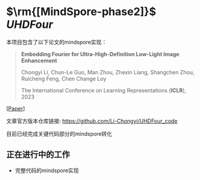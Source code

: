 # $\rm{[MindSpore-phase2]}$ $UHDFour$

本项目包含了以下论文的mindspore实现：

> **Embedding Fourier for Ultra-High-Definition Low-Light Image Enhancement**
>
> Chongyi Li, Chun-Le Guo, Man Zhou, Zhexin Liang, Shangchen Zhou, Ruicheng Feng, Chen Change Loy
> 
> The International Conference on Learning Representations (**ICLR**), 2023
> 
[[Paper](https://li-chongyi.github.io/UHDFour/)]



文章官方版本仓库链接: https://github.com/Li-Chongyi/UHDFour_code



目前已经完成关键代码部分的mindspore转化



## 正在进行中的工作

-  完整代码的mindspore实现

